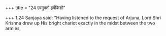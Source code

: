 +++
title = "24 एवमुक्तो हृषीकेशो"

+++
1.24 Sanjaya said: "Having listened to the request of Arjuna, Lord Shri
Krishna drew up His bright chariot exactly in the midst between the two
armies,
